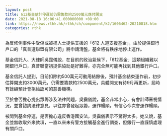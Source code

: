```yaml
---
layout: post
title: 612基金估計停運前仍需籌款約2500萬元應付開支
date: 2021-08-18 16:06:41.000000000 +08:00
link: https://news.rthk.hk/rthk/ch/component/k2/1606462-20210818.htm
categories: rthk
---
```


為反修例事件中受傷或被捕人士提供支援的「612 人道支援基金」，由於提供銀行戶口的「真普選聯盟有限公司」將申請清盤，基金將有秩序地停止運作。

基金信託人、大律師吳靄儀說，在目前的政治氣候下，「612基金」這類組織難以開銀行戶口，真普聯當初提供協助是好難得，亦完全無可能再找到其他銀行戶口。

基金信託人提到，目前扣除約500萬元可動用結餘後，預計基金結束運作前，初步估算開支約3000萬元，仍需要籌款約2500萬元，具體開支有待9月再更新，屆時有餘額預計會捐給認可的慈善機構。

至於會否擔心提出眾籌涉及法律問題，吳靄儀說，基金非常小心，有會計師審視情況，並曾諮詢法律意見，以往亦曾發起眾籌，運作暢順，有信心今次會運作暢順。

被問到基金停運，是否擔心違反香港國安法，吳靄儀表示不驚得太多。她又說，基金並無收取外來款項，一直以來未有警方接觸基金進行調查，但銀行一直謹慎處理有關戶口。
